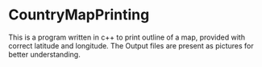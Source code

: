 # CountryMapPrinting

This is a program written in c++ to print outline of a map, provided with correct latitude and longitude.
The Output files are present as pictures for better understanding.
